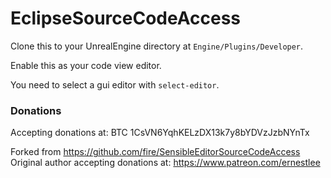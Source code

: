 EclipseSourceCodeAccess
=======================

Clone this to your UnrealEngine directory at `Engine/Plugins/Developer`.

Enable this as your code view editor.

You need to select a gui editor with `select-editor`.

### Donations

Accepting donations at: BTC 1CsVN6YqhKELzDX13k7y8bYDVzJzbNYnTx

Forked from https://github.com/fire/SensibleEditorSourceCodeAccess
Original author accepting donations at: https://www.patreon.com/ernestlee
